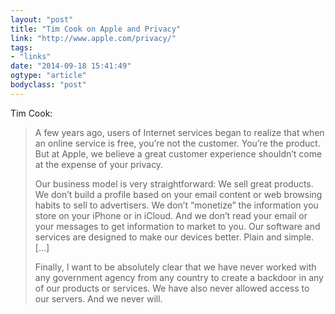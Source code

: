 ```yaml
---
layout: "post"
title: "Tim Cook on Apple and Privacy"
link: "http://www.apple.com/privacy/"
tags: 
- "links"
date: "2014-09-18 15:41:49"
ogtype: "article"
bodyclass: "post"
---
```


Tim Cook:

> A few years ago, users of Internet services began to realize that when an online service is free, you’re not the customer. You’re the product. But at Apple, we believe a great customer experience shouldn’t come at the expense of your privacy.
> 
>  Our business model is very straightforward: We sell great products. We don’t build a profile based on your email content or web browsing habits to sell to advertisers. We don’t “monetize” the information you store on your iPhone or in iCloud. And we don’t read your email or your messages to get information to market to you. Our software and services are designed to make our devices better. Plain and simple. […]
> 
>  Finally, I want to be absolutely clear that we have never worked with any government agency from any country to create a backdoor in any of our products or services. We have also never allowed access to our servers. And we never will.